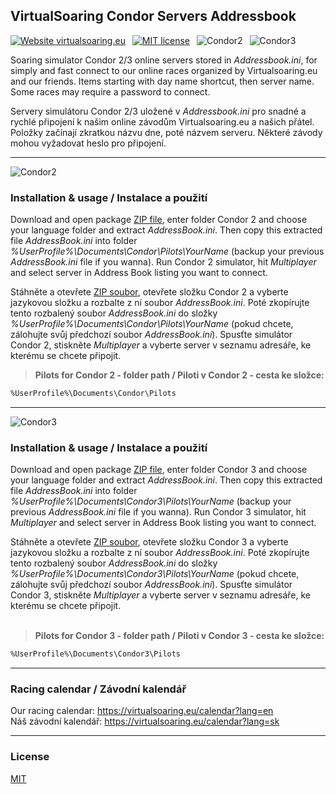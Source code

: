 ## VirtualSoaring Condor Servers Addressbook

[![Website virtualsoaring.eu](https://img.shields.io/badge/Website-virtualsoaring.eu-mediumblue.svg)](https://virtualsoaring.eu/)&ensp;
[![MIT license](https://img.shields.io/badge/License-MIT-darkolivegreen.svg)](https://choosealicense.com/licenses/mit/)&ensp;
![Condor2](https://img.shields.io/badge/Condor-2-blue.svg)&ensp;
![Condor3](https://img.shields.io/badge/Condor-3-orangered.svg)

Soaring simulator Condor 2/3 online servers stored in *Addressbook.ini*, for simply and fast connect to our online races organized by Virtualsoaring.eu and our friends. Items starting with day name shortcut, then server name. Some races may require a password to connect.

Servery simulátoru Condor 2/3 uložené v *Addressbook.ini* pro snadné a rychlé připojení k našim online závodům Virtualsoaring.eu a našich přátel. Položky začínají zkratkou názvu dne, poté názvem serveru. Některé závody mohou vyžadovat heslo pro připojení.

---

![Condor2](https://img.shields.io/badge/Condor-2-blue.svg?style=for-the-badge)
### Installation & usage / Instalace a použití

Download and open package [ZIP file](https://github.com/erik-praznovsky/condor-servers-addressbook/archive/refs/tags/v2025.01.zip), enter folder Condor 2 and choose your language folder and extract *AddressBook.ini*. Then copy this extracted file *AddressBook.ini* into folder *%UserProfile%\Documents\Condor\Pilots\YourName* (backup your previous *AddressBook.ini* file if you wanna). Run Condor 2 simulator, hit *Multiplayer* and select server in Address Book listing you want to connect.

Stáhněte a otevřete [ZIP soubor](https://github.com/erik-praznovsky/condor-servers-addressbook/archive/refs/tags/v2025.01.zip), otevřete složku Condor 2 a vyberte jazykovou složku a rozbalte z ní soubor *AddressBook.ini*. Poté zkopírujte tento rozbalený soubor *AddressBook.ini* do složky *%UserProfile%\Documents\Condor\Pilots\YourName* (pokud chcete, zálohujte svůj předchozí soubor *AddressBook.ini*). Spusťte simulátor Condor 2, stiskněte *Multiplayer* a vyberte server v seznamu adresáře, ke kterému se chcete připojit.

> **Pilots for Condor 2 - folder path / Piloti v Condor 2 - cesta ke složce:**
```bash
%UserProfile%\Documents\Condor\Pilots
```
---

![Condor3](https://img.shields.io/badge/Condor-3-orangered.svg?style=for-the-badge)
### Installation & usage / Instalace a použití

Download and open package [ZIP file](https://github.com/erik-praznovsky/condor-servers-addressbook/archive/refs/tags/v2025.01.zip), enter folder Condor 3 and choose your language folder and extract *AddressBook.ini*. Then copy this extracted file *AddressBook.ini* into folder *%UserProfile%\Documents\Condor3\Pilots\YourName* (backup your previous *AddressBook.ini* file if you wanna). Run Condor 3 simulator, hit *Multiplayer* and select server in Address Book listing you want to connect.

Stáhněte a otevřete [ZIP soubor](https://github.com/erik-praznovsky/condor-servers-addressbook/archive/refs/tags/v2025.01.zip), otevřete složku Condor 3 a vyberte jazykovou složku a rozbalte z ní soubor *AddressBook.ini*. Poté zkopírujte tento rozbalený soubor *AddressBook.ini* do složky *%UserProfile%\Documents\Condor3\Pilots\YourName* (pokud chcete, zálohujte svůj předchozí soubor *AddressBook.ini*). Spusťte simulátor Condor 3, stiskněte *Multiplayer* a vyberte server v seznamu adresáře, ke kterému se chcete připojit.
<br><br>
> **Pilots for Condor 3 - folder path / Piloti v Condor 3 - cesta ke složce:**
```bash
%UserProfile%\Documents\Condor3\Pilots
```
---

### Racing calendar / Závodní kalendář
Our racing calendar: https://virtualsoaring.eu/calendar?lang=en  
Náš závodní kalendář: https://virtualsoaring.eu/calendar?lang=sk

---

### License
[MIT](https://choosealicense.com/licenses/mit/)

